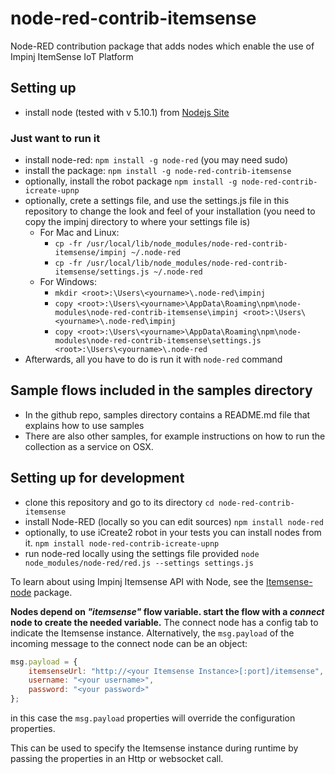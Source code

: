 # node-red-contrib-itemsense
Node-RED contribution package that adds nodes which enable the use of Impinj ItemSense IoT Platform

## Setting up
- install node (tested with v 5.10.1) from [Nodejs Site](https://nodejs.org/en/download/)

### Just want to run it
- install node-red: `npm install -g node-red` (you may need sudo)
- install the package: `npm install -g node-red-contrib-itemsense`
- optionally, install the robot package `npm install -g node-red-contrib-icreate-upnp`
- optionally, crete a settings file, and use the settings.js file in this repository to change the look and feel of your installation (you need to copy the impinj directory to where your settings file is)
    - For Mac and Linux:
        - `cp -fr /usr/local/lib/node_modules/node-red-contrib-itemsense/impinj ~/.node-red`
        - `cp -fr /usr/local/lib/node_modules/node-red-contrib-itemsense/settings.js ~/.node-red`
    - For Windows:
        - `mkdir <root>:\Users\<yourname>\.node-red\impinj`
        - `copy <root>:\Users\<yourname>\AppData\Roaming\npm\node-modules\node-red-contrib-itemsense\impinj <root>:\Users\<yourname>\.node-red\impinj`
        - `copy <root>:\Users\<yourname>\AppData\Roaming\npm\node-modules\node-red-contrib-itemsense\settings.js <root>:\Users\<yourname>\.node-red`
- Afterwards, all you have to do is run it with `node-red` command

## Sample flows included in the samples directory
- In the github repo, samples directory contains a README.md file that explains how to use samples
- There are also other samples, for example instructions on how to run the collection as a service on OSX.
    
## Setting up for development
- clone this repository and go to its directory `cd node-red-contrib-itemsense`
- install Node-RED (locally so you can edit sources) `npm install node-red`
- optionally, to use iCreate2 robot in your tests you can install nodes from it. `npm install node-red-contrib-icreate-upnp` 
- run node-red locally using the settings file provided `node node_modules/node-red/red.js --settings settings.js`


To learn about using Impinj Itemsense API with Node, see the [Itemsense-node](https://www.npmjs.com/package/itemsense-node) package.

**Nodes depend on _"itemsense"_ flow variable. start the flow with a _connect_ node to create the needed
variable.** The connect node has a config tab to indicate the Itemsense instance. Alternatively, the `msg.payload` of the incoming message to the connect node can be an object:
```javascript
msg.payload = {
    itemsenseUrl: "http://<your Itemsense Instance>[:port]/itemsense",
    username: "<your username>",
    password: "<your password>"
};
```
in this case the `msg.payload` properties will override the configuration properties. 


This can be used to specify the Itemsense instance during runtime by passing the properties in an
Http or websocket call.


